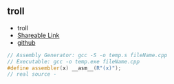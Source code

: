 
## troll

- troll
- [Shareable Link](https://thesobersobber.github.io/CP-Snippets/troll)
- [github](https://github.com/theSoberSobber/CP-Snippets/blob/main/snippets.json#L1246)

```cpp
// Assembly Generator: gcc -S -o temp.s fileName.cpp
// Executable: gcc -o temp.exe fileName.cpp
#define assembler(x) __asm__(R"(x)");
// real source - 
```
